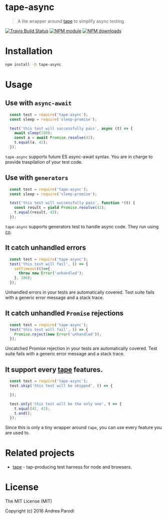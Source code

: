 # tape-async

> A lite wrapper around [tape](https://github.com/substack/tape) to simplify async testing.

[![Travis Build Status](https://img.shields.io/travis/parro-it/tape-async.svg)](http://travis-ci.org/parro-it/tape-async)
[![NPM module](https://img.shields.io/npm/v/tape-async.svg)](https://npmjs.org/package/tape-async)
[![NPM downloads](https://img.shields.io/npm/dt/tape-async.svg)](https://npmjs.org/package/tape-async)

# Installation

```bash
npm install -D tape-async
```

# Usage

## Use with `async-await`

```js
  const test = require('tape-async');
  const sleep = require('sleep-promise');

  test('this test will successfully pass', async (t) => {
    await sleep(100);
    const a = await Promise.resolve(42);
    t.equal(a, 42);
  });
```

`tape-async` supports future ES async-await syntax.
You are in charge to provide traspilation of your test code.

## Use with `generators`

```js
  const test = require('tape-async');
  const sleep = require('sleep-promise');

  test('this test will successfully pass', function *(t) {
    const result = yield Promise.resolve(42);
    t.equal(result, 42);
  });
```

`tape-async` supports generators test to handle async code.
They run using [co](https://github.com/tj/co).


## It catch unhandled errors

```js
  const test = require('tape-async');
  test('this test will fail', () => {
    setTimeout(()=>{
      throw new Error('unhandled');
    }, 100);
  });
```

Unhandled errors in your tests are automatically covered.
Test suite fails with a generic error message and a stack trace.


## It catch unhandled `Promise` rejections

```js
  const test = require('tape-async');
  test('this test will fail', () => {
    Promise.reject(new Error('unhandled'));
  });
```

Uncatched Promise rejection in your tests are automatically covered.
Test suite fails with a generic error message and a stack trace.


## It support every [tape](https://github.com/substack/tape) features.

```js
  const test = require('tape-async');
  test.skip('this test will be skipped', () => {

  });

  test.only('this test will be the only one', t => {
    t.equal(42, 42);
    t.end();
  });
```

Since this is only a tiny wrapper around `tape`, you can
use every feature you are used to.


# Related projects

* [tape](https://github.com/substack/tape) - tap-producing test harness for node and browsers.

# License
The MIT License (MIT)

Copyright (c) 2016 Andrea Parodi



